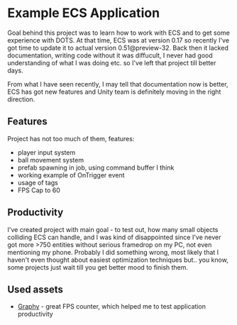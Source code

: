 # Example ECS Application
Goal behind this project was to learn how to work with ECS and to get some experience with DOTS. At that time, ECS was at version 0.17 so recently I've got time
to update it to actual version 0.51@preview-32. Back then it lacked documentation, writing code without it was diffucult, 
I never had good understanding of what I was doing etc. so I've left that project till better days.

From what I have seen recently, I may tell that documentation now is better, ECS has got new features and Unity team is definitely moving in the right direction.

## Features

Project has not too much of them, features:
* player input system
* ball movement system
* prefab spawning in job, using command buffer I think
* working example of OnTrigger event
* usage of tags
* FPS Cap to 60

## Productivity
I've created project with main goal - to test out, how many small objects colliding ECS can handle, and I was kind of disappointed 
since I've never got more >750 entities without serious framedrop on my PC, not even mentioning my phone. Probably I did something wrong, most likely that 
I haven't even thought about easiest optimization techniques but.. you know, some projects just wait till you get better mood to finish them.

## Used assets
* [Graphy](https://assetstore.unity.com/packages/tools/gui/graphy-ultimate-fps-counter-stats-monitor-debugger-105778) - great FPS counter, which helped me to test application productivity
